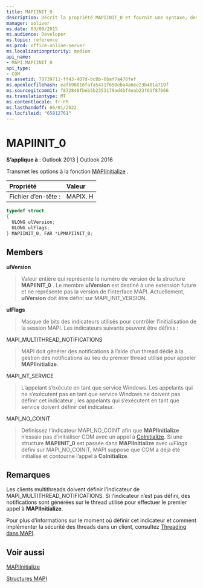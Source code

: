 ```yaml
---
title: MAPIINIT_0
description: Décrit la propriété MAPIINIT_0 et fournit une syntaxe, des membres, des remarques et des liens de ressources supplémentaires.
manager: soliver
ms.date: 03/09/2015
ms.audience: Developer
ms.topic: reference
ms.prod: office-online-server
ms.localizationpriority: medium
api_name:
- MAPI.MAPIINIT_0
api_type:
- COM
ms.assetid: 70739711-ff43-407d-bc8b-6baf7a476fef
ms.openlocfilehash: eafb98016fafa5471f650eba4a6ee23b481a719f
ms.sourcegitcommit: f872848fbeb5b2353179ad4bf4eab23f61f87666
ms.translationtype: MT
ms.contentlocale: fr-FR
ms.lasthandoff: 06/01/2022
ms.locfileid: "65812761"
---
```

# <a name="mapiinit_0"></a>MAPIINIT_0

  
  
**S’applique à** : Outlook 2013 | Outlook 2016 
  
Transmet les options à la fonction [MAPIInitialize](mapiinitialize.md) . 
  
|Propriété |Valeur |
|:-----|:-----|
|Fichier d’en-tête :  <br/> |MAPIX. H  <br/> |
   
```cpp
typedef struct
{
  ULONG ulVersion;
  ULONG ulFlags;
} MAPIINIT_0, FAR *LPMAPIINIT_0;

```

## <a name="members"></a>Members

 **ulVersion**
  
> Valeur entière qui représente le numéro de version de la structure **MAPIINIT_0** . Le membre **ulVersion** est destiné à une extension future et ne représente pas la version de l’interface MAPI. Actuellement, **ulVersion** doit être défini sur MAPI_INIT_VERSION. 
    
 **ulFlags**
  
> Masque de bits des indicateurs utilisés pour contrôler l’initialisation de la session MAPI. Les indicateurs suivants peuvent être définis :
    
MAPI_MULTITHREAD_NOTIFICATIONS 
  
> MAPI doit générer des notifications à l’aide d’un thread dédié à la gestion des notifications au lieu du premier thread utilisé pour appeler **MAPIInitialize**.
    
MAPI_NT_SERVICE 
  
> L’appelant s’exécute en tant que service Windows. Les appelants qui ne s’exécutent pas en tant que service Windows ne doivent pas définir cet indicateur ; les appelants qui s’exécutent en tant que service doivent définir cet indicateur.
    
MAPI_NO_COINIT
  
> Définissez l’indicateur MAPI_NO_COINT afin que **MAPIInitialize** n’essaie pas d’initialiser COM avec un appel à [CoInitialize](https://msdn.microsoft.com/library/0f171cf4-87b9-43a6-97f2-80ed344fe376%28Office.15%29.aspx). Si une structure **MAPIINIT_0** est passée dans **MAPIInitialize** avec  _ulFlags_ défini sur MAPI_NO_COINIT, MAPI suppose que COM a déjà été initialisé et contourne l’appel à **CoInitialize**.
    
## <a name="remarks"></a>Remarques

Les clients multithreads doivent définir l’indicateur de MAPI_MULTITHREAD_NOTIFICATIONS. Si l’indicateur n’est pas défini, des notifications sont générées sur le thread utilisé pour effectuer le premier appel à **MAPIInitialize**. 
  
Pour plus d’informations sur le moment où définir cet indicateur et comment implémenter la sécurité des threads dans un client, consultez [Threading dans MAPI](threading-in-mapi.md). 
  
## <a name="see-also"></a>Voir aussi



[MAPIInitialize](mapiinitialize.md)


[Structures MAPI](mapi-structures.md)

